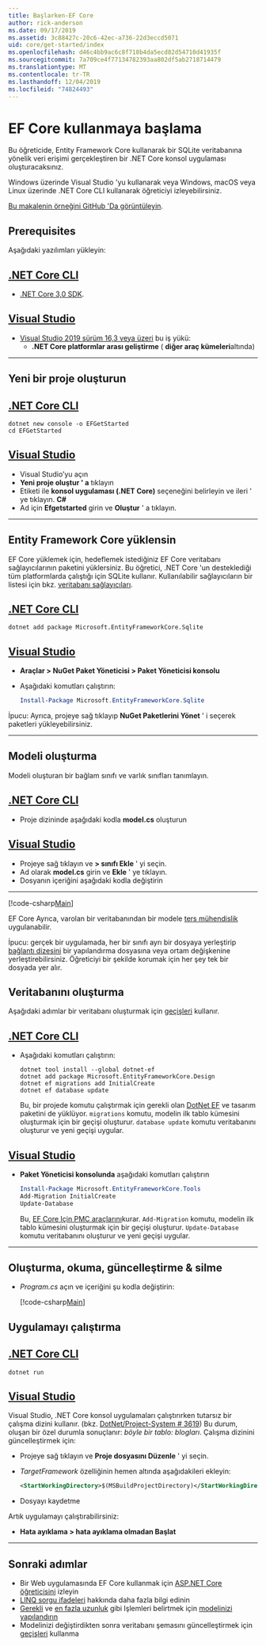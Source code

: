 ```yaml
---
title: Başlarken-EF Core
author: rick-anderson
ms.date: 09/17/2019
ms.assetid: 3c88427c-20c6-42ec-a736-22d3eccd5071
uid: core/get-started/index
ms.openlocfilehash: d46c4bb9ac6c8f718b4da5ecd82d54710d41935f
ms.sourcegitcommit: 7a709ce4f77134782393aa802df5ab2718714479
ms.translationtype: MT
ms.contentlocale: tr-TR
ms.lasthandoff: 12/04/2019
ms.locfileid: "74824493"
---
```

# <a name="getting-started-with-ef-core"></a>EF Core kullanmaya başlama

Bu öğreticide, Entity Framework Core kullanarak bir SQLite veritabanına yönelik veri erişimi gerçekleştiren bir .NET Core konsol uygulaması oluşturacaksınız.

Windows üzerinde Visual Studio 'yu kullanarak veya Windows, macOS veya Linux üzerinde .NET Core CLI kullanarak öğreticiyi izleyebilirsiniz.

[Bu makalenin örneğini GitHub 'Da görüntüleyin](https://github.com/aspnet/EntityFramework.Docs/tree/master/samples/core/GetStarted).

## <a name="prerequisites"></a>Prerequisites

Aşağıdaki yazılımları yükleyin:

## <a name="net-core-clitabnetcore-cli"></a>[.NET Core CLI](#tab/netcore-cli)

* [.NET Core 3,0 SDK](https://www.microsoft.com/net/download/core).

## <a name="visual-studiotabvisual-studio"></a>[Visual Studio](#tab/visual-studio)

* [Visual Studio 2019 sürüm 16,3 veya üzeri](https://www.visualstudio.com/downloads/) bu iş yükü:
  * **.NET Core platformlar arası geliştirme** ( **diğer araç kümeleri**altında)

---

## <a name="create-a-new-project"></a>Yeni bir proje oluşturun

## <a name="net-core-clitabnetcore-cli"></a>[.NET Core CLI](#tab/netcore-cli)

```dotnetcli
dotnet new console -o EFGetStarted
cd EFGetStarted
```

## <a name="visual-studiotabvisual-studio"></a>[Visual Studio](#tab/visual-studio)

* Visual Studio’yu açın
* **Yeni proje oluştur ' a** tıklayın
* Etiketi ile **konsol uygulaması (.NET Core)** seçeneğini belirleyin ve ileri ' ye tıklayın. **C#**
* Ad için **Efgetstarted** girin ve **Oluştur** ' a tıklayın.

---

## <a name="install-entity-framework-core"></a>Entity Framework Core yüklensin

EF Core yüklemek için, hedeflemek istediğiniz EF Core veritabanı sağlayıcılarının paketini yüklersiniz. Bu öğretici, .NET Core 'un desteklediği tüm platformlarda çalıştığı için SQLite kullanır. Kullanılabilir sağlayıcıların bir listesi için bkz. [veritabanı sağlayıcıları](../providers/index.md).

## <a name="net-core-clitabnetcore-cli"></a>[.NET Core CLI](#tab/netcore-cli)

```dotnetcli
dotnet add package Microsoft.EntityFrameworkCore.Sqlite
```

## <a name="visual-studiotabvisual-studio"></a>[Visual Studio](#tab/visual-studio)

* **Araçlar > NuGet Paket Yöneticisi > Paket Yöneticisi konsolu**
* Aşağıdaki komutları çalıştırın:

  ``` PowerShell
  Install-Package Microsoft.EntityFrameworkCore.Sqlite
  ```

İpucu: Ayrıca, projeye sağ tıklayıp **NuGet Paketlerini Yönet** ' i seçerek paketleri yükleyebilirsiniz.

---

## <a name="create-the-model"></a>Modeli oluşturma

Modeli oluşturan bir bağlam sınıfı ve varlık sınıfları tanımlayın.

## <a name="net-core-clitabnetcore-cli"></a>[.NET Core CLI](#tab/netcore-cli)

* Proje dizininde aşağıdaki kodla **model.cs** oluşturun

## <a name="visual-studiotabvisual-studio"></a>[Visual Studio](#tab/visual-studio)

* Projeye sağ tıklayın ve **> sınıfı Ekle** ' yi seçin.
* Ad olarak **model.cs** girin ve **Ekle** ' ye tıklayın.
* Dosyanın içeriğini aşağıdaki kodla değiştirin

---

[!code-csharp[Main](../../../samples/core/GetStarted/Model.cs)]

EF Core Ayrıca, varolan bir veritabanından bir modele [ters mühendislik](../managing-schemas/scaffolding.md) uygulanabilir.

İpucu: gerçek bir uygulamada, her bir sınıfı ayrı bir dosyaya yerleştirip [bağlantı dizesini](../miscellaneous/connection-strings.md) bir yapılandırma dosyasına veya ortam değişkenine yerleştirebilirsiniz. Öğreticiyi bir şekilde korumak için her şey tek bir dosyada yer alır.

## <a name="create-the-database"></a>Veritabanını oluşturma

Aşağıdaki adımlar bir veritabanı oluşturmak için [geçişleri](xref:core/managing-schemas/migrations/index) kullanır.

## <a name="net-core-clitabnetcore-cli"></a>[.NET Core CLI](#tab/netcore-cli)

* Aşağıdaki komutları çalıştırın:

  ```dotnetcli
  dotnet tool install --global dotnet-ef
  dotnet add package Microsoft.EntityFrameworkCore.Design
  dotnet ef migrations add InitialCreate
  dotnet ef database update
  ```

  Bu, bir projede komutu çalıştırmak için gerekli olan [DotNet EF](../miscellaneous/cli/dotnet.md) ve tasarım paketini de yüklüyor. `migrations` komutu, modelin ilk tablo kümesini oluşturmak için bir geçişi oluşturur. `database update` komutu veritabanını oluşturur ve yeni geçişi uygular.

## <a name="visual-studiotabvisual-studio"></a>[Visual Studio](#tab/visual-studio)

* **Paket Yöneticisi konsolunda** aşağıdaki komutları çalıştırın

  ``` PowerShell
  Install-Package Microsoft.EntityFrameworkCore.Tools
  Add-Migration InitialCreate
  Update-Database
  ```

  Bu, [EF Core Için PMC araçlarını](../miscellaneous/cli/powershell.md)kurar. `Add-Migration` komutu, modelin ilk tablo kümesini oluşturmak için bir geçişi oluşturur. `Update-Database` komutu veritabanını oluşturur ve yeni geçişi uygular.

---

## <a name="create-read-update--delete"></a>Oluşturma, okuma, güncelleştirme & silme

* *Program.cs* açın ve içeriğini şu kodla değiştirin:

  [!code-csharp[Main](../../../samples/core/GetStarted/Program.cs)]

## <a name="run-the-app"></a>Uygulamayı çalıştırma

## <a name="net-core-clitabnetcore-cli"></a>[.NET Core CLI](#tab/netcore-cli)

```dotnetcli
dotnet run
```

## <a name="visual-studiotabvisual-studio"></a>[Visual Studio](#tab/visual-studio)

Visual Studio, .NET Core konsol uygulamaları çalıştırırken tutarsız bir çalışma dizini kullanır. (bkz. [DotNet/Project-System # 3619](https://github.com/dotnet/project-system/issues/3619)) Bu durum, oluşan bir özel durumla sonuçlanır: *böyle bir tablo: blogları*. Çalışma dizinini güncelleştirmek için:

* Projeye sağ tıklayın ve **Proje dosyasını Düzenle** ' yi seçin.
* *TargetFramework* özelliğinin hemen altında aşağıdakileri ekleyin:

  ``` XML
  <StartWorkingDirectory>$(MSBuildProjectDirectory)</StartWorkingDirectory>
  ```

* Dosyayı kaydetme

Artık uygulamayı çalıştırabilirsiniz:

* **Hata ayıklama > hata ayıklama olmadan Başlat**

---

## <a name="next-steps"></a>Sonraki adımlar

* Bir Web uygulamasında EF Core kullanmak için [ASP.NET Core öğreticisini](/aspnet/core/data/ef-rp/intro) izleyin
* [LINQ sorgu ifadeleri](/dotnet/csharp/programming-guide/concepts/linq/basic-linq-query-operations) hakkında daha fazla bilgi edinin
* [Gerekli](xref:core/modeling/required-optional) ve [en fazla uzunluk](xref:core/modeling/max-length) gibi Işlemleri belirtmek için [modelinizi yapılandırın](xref:core/modeling/index)
* Modelinizi değiştirdikten sonra veritabanı şemasını güncelleştirmek için [geçişleri](xref:core/managing-schemas/migrations/index) kullanma
